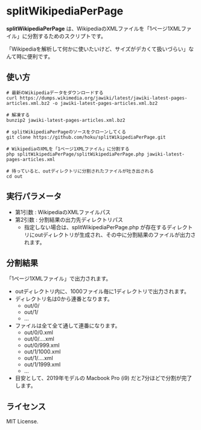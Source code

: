 splitWikipediaPerPage
================

**splitWikipediaPerPage** は、WikipediaのXMLファイルを「1ページ1XMLファイル」に分割するためのスクリプトです。

「Wikipediaを解析して何かに使いたいけど、サイズがデカくて扱いづらい」なんて時に便利です。


使い方
-----

``` shell
# 最新のWikipediaデータをダウンロードする
curl https://dumps.wikimedia.org/jawiki/latest/jawiki-latest-pages-articles.xml.bz2 -o jawiki-latest-pages-articles.xml.bz2

# 解凍する
bunzip2 jawiki-latest-pages-articles.xml.bz2

# splitWikipediaPerPageのソースをクローンしてくる
git clone https://github.com/hoku/splitWikipediaPerPage.git

# WikipediaのXMLを「1ページ1XMLファイル」に分割する
php splitWikipediaPerPage/splitWikipediaPerPage.php jawiki-latest-pages-articles.xml

# 待っていると、outディレクトリに分割されたファイルが吐き出される
cd out
```


実行パラメータ
-----------

* 第1引数 : WikipediaのXMLファイルパス
* 第2引数 : 分割結果の出力先ディレクトリパス
  * 指定しない場合は、splitWikipediaPerPage.php が存在するディレクトリにoutディレクトリが生成され、その中に分割結果のファイルが出力されます。


分割結果
-------

「1ページ1XMLファイル」で出力されます。

* outディレクトリ内に、1000ファイル毎に1ディレクトリで出力されます。
* ディレクトリ名は0から連番となります。
  * out/0/
  * out/1/
  * …
* ファイルは全て全て通して連番になります。
  * out/0/0.xml
  * out/0/….xml
  * out/0/999.xml
  * out/1/1000.xml
  * out/1/….xml
  * out/1/1999.xml
  * …
* 目安として、2019年モデルの Macbook Pro (i9) だと7分ほどで分割が完了します。


ライセンス
-------

MIT License.
